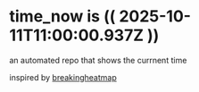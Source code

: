 # time_now is (( 2025-10-11T11:00:00.937Z ))

an automated repo that shows the currnent time

inspired by [breakingheatmap](https://github.com/breakingheatmap/breakingheatmap)
